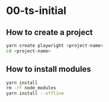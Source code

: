 # 00-ts-initial

## How to create a project

```bash
yarn create playwright <project-name>
cd <project-name>
```

## How to install modules

```bash
yarn install
rm -rf node_modules
yarn install --offline
```
